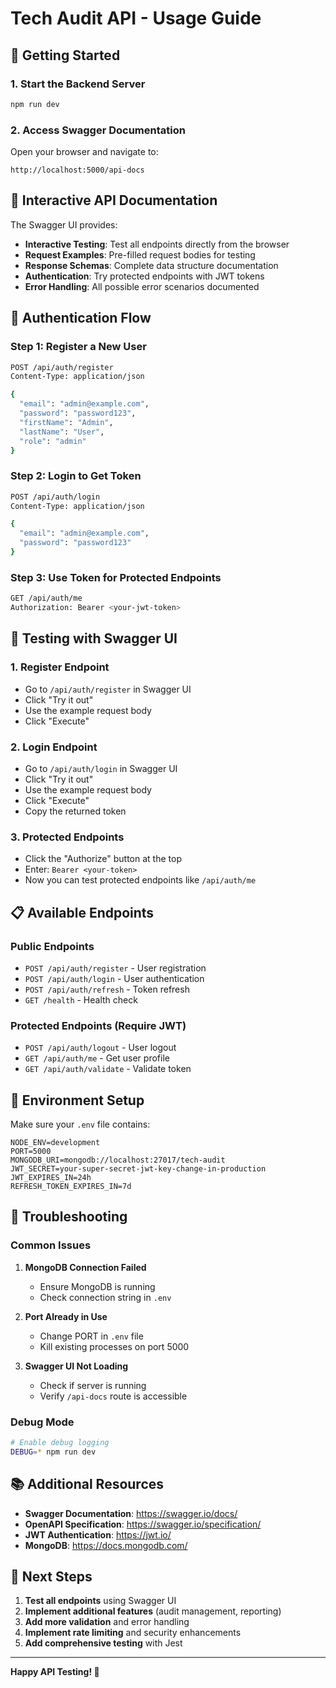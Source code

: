 # Tech Audit API - Usage Guide

## 🚀 Getting Started

### 1. Start the Backend Server
```bash
npm run dev
```

### 2. Access Swagger Documentation
Open your browser and navigate to:
```
http://localhost:5000/api-docs
```

## 📖 Interactive API Documentation

The Swagger UI provides:
- **Interactive Testing**: Test all endpoints directly from the browser
- **Request Examples**: Pre-filled request bodies for testing
- **Response Schemas**: Complete data structure documentation
- **Authentication**: Try protected endpoints with JWT tokens
- **Error Handling**: All possible error scenarios documented

## 🔐 Authentication Flow

### Step 1: Register a New User
```bash
POST /api/auth/register
Content-Type: application/json

{
  "email": "admin@example.com",
  "password": "password123",
  "firstName": "Admin",
  "lastName": "User",
  "role": "admin"
}
```

### Step 2: Login to Get Token
```bash
POST /api/auth/login
Content-Type: application/json

{
  "email": "admin@example.com",
  "password": "password123"
}
```

### Step 3: Use Token for Protected Endpoints
```bash
GET /api/auth/me
Authorization: Bearer <your-jwt-token>
```

## 🧪 Testing with Swagger UI

### 1. **Register Endpoint**
- Go to `/api/auth/register` in Swagger UI
- Click "Try it out"
- Use the example request body
- Click "Execute"

### 2. **Login Endpoint**
- Go to `/api/auth/login` in Swagger UI
- Click "Try it out"
- Use the example request body
- Click "Execute"
- Copy the returned token

### 3. **Protected Endpoints**
- Click the "Authorize" button at the top
- Enter: `Bearer <your-token>`
- Now you can test protected endpoints like `/api/auth/me`

## 📋 Available Endpoints

### Public Endpoints
- `POST /api/auth/register` - User registration
- `POST /api/auth/login` - User authentication
- `POST /api/auth/refresh` - Token refresh
- `GET /health` - Health check

### Protected Endpoints (Require JWT)
- `POST /api/auth/logout` - User logout
- `GET /api/auth/me` - Get user profile
- `GET /api/auth/validate` - Validate token

## 🔧 Environment Setup

Make sure your `.env` file contains:
```env
NODE_ENV=development
PORT=5000
MONGODB_URI=mongodb://localhost:27017/tech-audit
JWT_SECRET=your-super-secret-jwt-key-change-in-production
JWT_EXPIRES_IN=24h
REFRESH_TOKEN_EXPIRES_IN=7d
```

## 🐛 Troubleshooting

### Common Issues

1. **MongoDB Connection Failed**
   - Ensure MongoDB is running
   - Check connection string in `.env`

2. **Port Already in Use**
   - Change PORT in `.env` file
   - Kill existing processes on port 5000

3. **Swagger UI Not Loading**
   - Check if server is running
   - Verify `/api-docs` route is accessible

### Debug Mode
```bash
# Enable debug logging
DEBUG=* npm run dev
```

## 📚 Additional Resources

- **Swagger Documentation**: https://swagger.io/docs/
- **OpenAPI Specification**: https://swagger.io/specification/
- **JWT Authentication**: https://jwt.io/
- **MongoDB**: https://docs.mongodb.com/

## 🎯 Next Steps

1. **Test all endpoints** using Swagger UI
2. **Implement additional features** (audit management, reporting)
3. **Add more validation** and error handling
4. **Implement rate limiting** and security enhancements
5. **Add comprehensive testing** with Jest

---

**Happy API Testing! 🚀**

